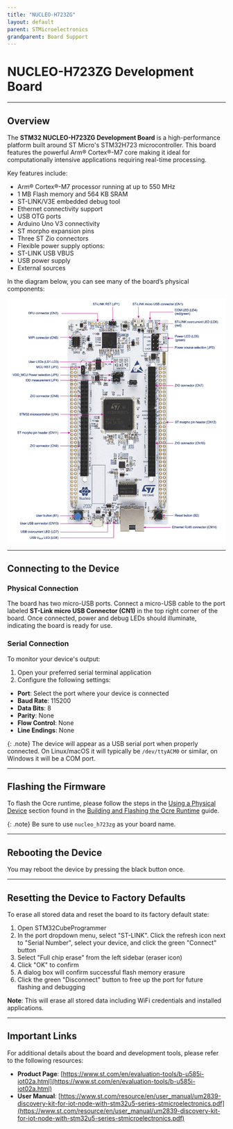 ```yaml
---
title: "NUCLEO-H723ZG"
layout: default
parent: STMicroelectronics 
grandparent: Board Support
---
```


# NUCLEO-H723ZG Development Board

---

## Overview

The **STM32 NUCLEO-H723ZG Development Board** is a high-performance platform built around ST Micro's STM32H723 microcontroller. This board features the powerful Arm® Cortex®-M7 core making it ideal for computationally intensive applications requiring real-time processing.

Key features include:
* Arm® Cortex®-M7 processor running at up to 550 MHz
* 1 MB Flash memory and 564 KB SRAM
* ST-LINK/V3E embedded debug tool
* Ethernet connectivity support
* USB OTG ports
* Arduino Uno V3 connectivity
* ST morpho expansion pins
* Three ST Zio connectors
* Flexible power supply options:
 * ST-LINK USB VBUS
 * USB power supply
 * External sources

 In the diagram below, you can see many of the board’s physical components:

![Board Layout](NUCLEO-H723ZG.png)

---

## Connecting to the Device

### Physical Connection
The board has two micro-USB ports. Connect a micro-USB cable to the port labeled **ST-Link micro USB Connector (CN1)** in the top right corner of the board. Once connected, power and debug LEDs should illuminate, indicating the board is ready for use.

### Serial Connection
To monitor your device's output:
1. Open your preferred serial terminal application 
2. Configure the following settings:
  * **Port**: Select the port where your device is connected
  * **Baud Rate**: 115200
  * **Data Bits**: 8
  * **Parity**: None
  * **Flow Control**: None
  * **Line Endings**: None

{: .note}
The device will appear as a USB serial port when properly connected. On Linux/macOS it will typically be `/dev/ttyACM0` or similar, on Windows it will be a COM port.

---

## Flashing the Firmware

To flash the Ocre runtime, please follow the steps in the [Using a Physical Device](../../../quickstart/firmware/hardware) section found in the [Building and Flashing the Ocre Runtime](../../../quickstart/firmware) guide. 

{: .note}
Be sure to use `nucleo_h723zg` as your board name.

---

## Rebooting the Device

You may reboot the device by pressing the black button once.

---

## Resetting the Device to Factory Defaults
To erase all stored data and reset the board to its factory default state:

1. Open STM32CubeProgrammer
2. In the port dropdown menu, select "ST-LINK". Click the refresh icon next to "Serial Number", select your device, and click the green "Connect" button
3. Select "Full chip erase" from the left sidebar (eraser icon)
4. Click "OK" to confirm
5. A dialog box will confirm successful flash memory erasure
6. Click the green "Disconnect" button to free up the port for future flashing and debugging

**Note**: This will erase all stored data including WiFi credentials and installed applications.

---

## Important Links

For additional details about the board and development tools, please refer to the following resources:

* **Product Page**: [https://www.st.com/en/evaluation-tools/b-u585i-iot02a.html](https://www.st.com/en/evaluation-tools/b-u585i-iot02a.html)
* **User Manual**: [https://www.st.com/resource/en/user_manual/um2839-discovery-kit-for-iot-node-with-stm32u5-series-stmicroelectronics.pdf](https://www.st.com/resource/en/user_manual/um2839-discovery-kit-for-iot-node-with-stm32u5-series-stmicroelectronics.pdf)